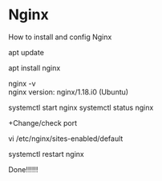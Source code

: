 # Nginx
How to install and config Nginx

apt update

apt install nginx

nginx -v  
nginx version: nginx/1.18.i0 (Ubuntu)

systemctl start nginx
systemctl status nginx

+Change/check port

vi /etc/nginx/sites-enabled/default

systemctl restart nginx

Done!!!!!!
